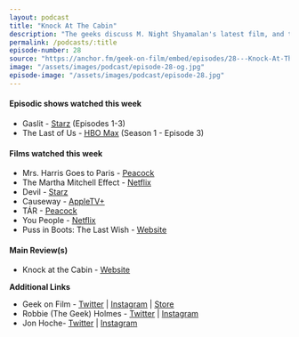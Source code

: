 ```yaml
---
layout: podcast
title: "Knock At The Cabin"
description: "The geeks discuss M. Night Shyamalan's latest film, and the latest episode of The Last of Us, and more on this episode."
permalink: /podcasts/:title
episode-number: 28
source: "https://anchor.fm/geek-on-film/embed/episodes/28---Knock-At-The-Cabin-e1uhuef"
image: "/assets/images/podcast/episode-28-og.jpg"
episode-image: "/assets/images/podcast/episode-28.jpg"
---
```

<h4><strong>Episodic shows watched this week</strong></h4>
<ul>
 <li>Gaslit - <a href="https://www.starz.com/us/en/series/gaslit/64077"><u>Starz</u></a> (Episodes 1-3)</li>
 <li>The Last of Us - <a href="https://www.hbomax.com/series/urn:hbo:series:GYyofRQHeuJ6fiQEAAAEy"><u>HBO Max</u></a> (Season 1 - Episode 3)</li>
</ul>
<h4><strong>Films watched this week</strong></h4>
<ul>
  <li>Mrs. Harris Goes to Paris - <a href="https://www.peacocktv.com/watch/asset/movies/mrs.-harris-goes-to-paris/e2ee9073-eb4b-3650-8d87-d7290196949f?orig_ref=https://www.google.com/"><u>Peacock</u></a></li>
  <li>The Martha Mitchell Effect - <a href="https://www.netflix.com/title/81488054"><u>Netflix</u></a></li>
  <li>Devil - <a href="https://www.starz.com/us/en/movies/devil-28030"><u>Starz</u></a></li>
  <li>Causeway - <a href="https://tv.apple.com/us/movie/causeway/umc.cmc.30p2zn6vd14159dorn1vo68el"><u>AppleTV+</u></a></li>
  <li>TÁR - <a href="https://www.peacocktv.com/watch/asset/movies/tar/da261b21-79a1-3e71-9b6f-c65617225342?orig_ref=https://www.google.com/"><u>Peacock</u></a></li>
  <li>You People - <a href="https://www.netflix.com/watch/81194505?source=35"><u>Netflix</u></a></li>
  <li>Puss in Boots: The Last Wish - <a href="https://www.dreamworks.com/movies/puss-in-boots-the-last-wish"><u>Website</u></a></li>
</ul>
<h4><strong>Main Review(s)</strong></h4>
<ul>
  <li>Knock at the Cabin - <a href="https://www.knockatthecabin.com/"><u>Website</u></a></li>
</ul>
<p><strong>Additional Links</strong></p>
<ul>
  <li>Geek on Film - <a href="https://twitter.com/geekonfilmcom"><u>Twitter</u></a> | <a href="https://www.instagram.com/geekonfilmcom/"><u>Instagram</u></a> | <a href="https://www.geekonfilm.shop/"><u>Store</u></a></li>
  <li>Robbie (The Geek) Holmes - <a href="https://twitter.com/robbiethegeek"><u>Twitter</u></a> | <a href="https://www.instagram.com/robbiethegeek/"><u>Instagram</u></a></li>
  <li>Jon Hoche- <a href="https://twitter.com/JonHoche"><u>Twitter</u></a> | <a href="https://www.instagram.com/jonhoche/"><u>Instagram</u></a></li>
</ul>